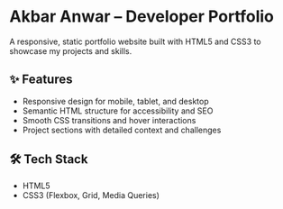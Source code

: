 # Akbar Anwar – Developer Portfolio

A responsive, static portfolio website built with HTML5 and CSS3 to showcase my projects and skills.
## ✨ Features
- Responsive design for mobile, tablet, and desktop
- Semantic HTML structure for accessibility and SEO
- Smooth CSS transitions and hover interactions
- Project sections with detailed context and challenges

## 🛠 Tech Stack

- HTML5
- CSS3 (Flexbox, Grid, Media Queries)
